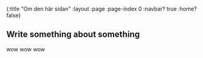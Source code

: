 {:title "Om den här sidan"
 :layout :page
 :page-index 0
 :navbar? true
 :home? false}

## Write something about something

wow wow wow

